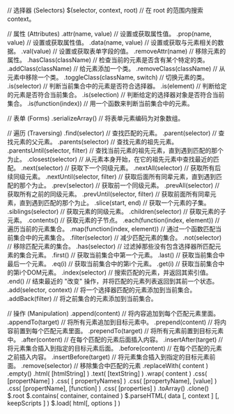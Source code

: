 // 选择器 (Selectors)
$(selector, context, root) // 在 root 的范围内搜索 context。

// 属性 (Attributes)
.attr(name, value) // 设置或获取属性值。
.prop(name, value) // 设置或获取属性值。
.data(name, value) // 设置或获取与元素相关的数据。
.val(value) // 设置或获取表单字段的值。
.removeAttr(name) // 移除元素的属性。
.hasClass(className) // 检查当前的元素是否含有某个特定的类。
.addClass(className) // 给元素添加一个类。
.removeClass(className) // 从元素中移除一个类。
.toggleClass(className, switch) // 切换元素的类。
.is(selector) // 判断当前集合中的元素是否符合选择器。
.is(element) // 判断给定的元素是否符合当前集合。
.is(selection) // 判断给定的选择器对象是否符合当前集合。
.is(function(index)) // 用一个函数来判断当前集合中的元素。

// 表单 (Forms)
.serializeArray() // 将表单元素编码为对象数组。

// 遍历 (Traversing)
.find(selector) // 查找匹配的元素。
.parent(selector) // 查找元素的父元素。
.parents(selector) // 查找元素的祖先元素。
.parentsUntil(selector, filter) // 查找当前元素的祖先元素，直到遇到匹配的那个为止。
.closest(selector) // 从元素本身开始，在它的祖先元素中查找最近的匹配。
.next(selector) // 获取下一个同级元素。
.nextAll(selector) // 获取所有后续同级元素。
.nextUntil(selector, filter) // 获取后面所有同辈元素，直到遇到匹配的那个为止。
.prev(selector) // 获取前一个同级元素。
.prevAll(selector) // 获取所有之前的同级元素。
.prevUntil(selector, filter) // 获取前面所有同辈元素，直到遇到匹配的那个为止。
.slice(start, end) // 获取一个元素的子集。
.siblings(selector) // 获取元素的同级元素。
.children(selector) // 获取元素的子元素。
.contents() // 获取元素的子节点。
.each(function(index, element)) // 遍历当前的元素集合。
.map(function(index, element)) // 通过一个函数匹配当前集合中的元素集合。
.filter(selector) // 减少匹配元素的集合。
.not(selector) // 移除匹配元素的集合。
.has(selector) // 过滤掉那些没有包含选择器所匹配元素的集合元素。
.first() // 获取当前集合中第一个元素。
.last() // 获取当前集合中最后一个元素。
.eq(i) // 获取当前集合中的第i个元素。
.get(i) // 获取当前集合中的第i个DOM元素。
.index(selector) // 搜索匹配的元素，并返回其索引值。
.end() // 结束最近的 "改变" 操作，并将匹配的元素列表返回到其前一个状态。
.add(selector, context) // 将一个选择器匹配的元素添加到当前集合。
.addBack(filter) // 将之前集合的元素添加到当前集合。

// 操作 (Manipulation)
.append(content) // 将内容追加到每个匹配元素里面。
.appendTo(target) // 将所有元素追加到目标元素中。
.prepend(content) // 将内容前置到每个匹配元素里面。
.prependTo(target) // 将所有元素前置到目标元素中。
.after(content) // 在每个匹配的元素后面插入内容。
.insertAfter(target) // 将元素集合插入到指定的目标元素后面。
.before(content) // 在每个匹配的元素之前插入内容。
.insertBefore(target) // 将元素集合插入到指定的目标元素前面。
.remove(selector) // 移除集合中匹配的元素
.replaceWith( content )
.empty()
.html( [htmlString] )
.text( [textString] )
.wrap( content )
.css( [propertName] ) .css( [ propertyNames] ) .css( [propertyName], [value] ) .css( [propertName], [function] ) .css( [properties] )
.toArray()
.clone()
$.root
$.contains( container, contained )
$.parseHTML( data [, context ] [, keepScripts ] )
$.load( html[, options ] )